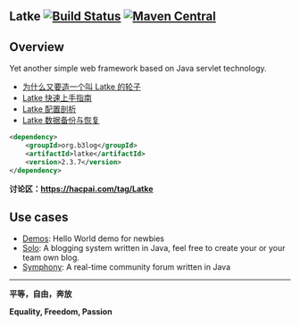 Latke [![Build Status](https://travis-ci.org/b3log/latke.png?branch=master)](https://travis-ci.org/b3log/latke) [![Maven Central](https://maven-badges.herokuapp.com/maven-central/org.b3log/latke/badge.svg)](http://repo1.maven.org/maven2/org/b3log/latke)
----

## Overview

Yet another simple web framework based on Java servlet technology.

* [为什么又要造一个叫 Latke 的轮子](https://hacpai.com/article/1403847528022)
* [Latke 快速上手指南](https://hacpai.com/article/1466870492857)
* [Latke 配置剖析](https://hacpai.com/article/1474087427032)
* [Latke 数据备份与恢复](https://docs.google.com/document/d/1IQkkUuaCPNHc_Wjw_5mNwPKUX8TpkAGCGqUaAErOTLo/edit?usp=sharing)

```xml
<dependency>
    <groupId>org.b3log</groupId>
    <artifactId>latke</artifactId>
    <version>2.3.7</version>
</dependency>
```
**讨论区：https://hacpai.com/tag/Latke**

## Use cases

* [Demos](https://github.com/b3log/latke-demo): Hello World demo for newbies
* [Solo](https://github.com/b3log/solo): A blogging system written in Java, feel free to create your or your team own blog. 
* [Symphony](https://github.com/b3log/symphony): A real-time community forum written in Java


----
**平等，自由，奔放**

**Equality, Freedom, Passion**
